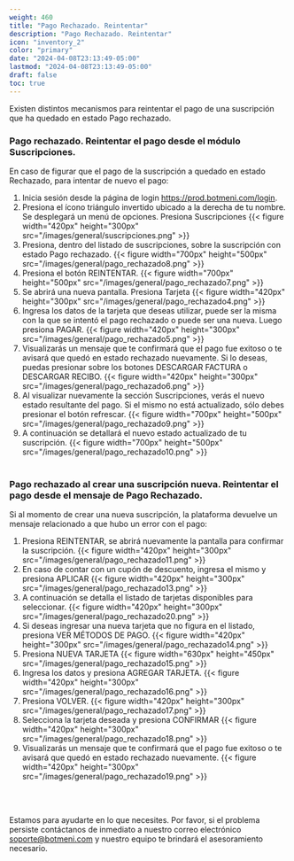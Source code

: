 ```yaml
---
weight: 460
title: "Pago Rechazado. Reintentar"
description: "Pago Rechazado. Reintentar"
icon: "inventory_2"
color: "primary"
date: "2024-04-08T23:13:49-05:00"
lastmod: "2024-04-08T23:13:49-05:00"
draft: false
toc: true
---
```

Existen distintos mecanismos para reintentar el pago de una suscripción que ha quedado en estado Pago rechazado. 

### Pago rechazado. Reintentar el pago desde el módulo Suscripciones.

En caso de figurar que el pago de la suscripción a quedado en estado Rechazado, para intentar de nuevo el pago:
1. Inicia sesión desde la página de login  <https://prod.botmeni.com/login>.
2. Presiona el ícono triángulo invertido ubicado a la derecha de tu nombre. Se desplegará un menú de opciones. Presiona Suscripciones
{{< figure width="420px" height="300px" src="/images/general/suscripciones.png" >}} 
2. Presiona, dentro del listado de suscripciones, sobre la suscripción con estado Pago rechazado. 
{{< figure width="700px" height="500px" src="/images/general/pago_rechazado8.png" >}}
3. Presiona el botón REINTENTAR. 
{{< figure width="700px" height="500px" src="/images/general/pago_rechazado7.png" >}}
4. Se abrirá una nueva pantalla. Presiona Tarjeta 
{{< figure width="420px" height="300px" src="/images/general/pago_rechazado4.png" >}}
5. Ingresa los datos de la tarjeta que deseas utilizar, puede ser la misma con la que se intentó el pago rechazado o puede ser una nueva. Luego presiona PAGAR.
{{< figure width="420px" height="300px" src="/images/general/pago_rechazado5.png" >}}
5. Visualizarás un mensaje que te confirmará que el pago fue exitoso o te avisará que quedó en estado rechazado nuevamente. Si lo deseas, puedas presionar sobre los botones DESCARGAR FACTURA o DESCARGAR RECIBO.
{{< figure width="420px" height="300px" src="/images/general/pago_rechazado6.png" >}}
6. Al visualizar nuevamente la sección Suscripciones, verás el nuevo estado resultante del pago. Si el mismo no está actualizado, sólo debes presionar el botón refrescar.
{{< figure width="700px" height="500px" src="/images/general/pago_rechazado9.png" >}}
7. A continuación se detallará el nuevo estado actualizado de tu suscripción.
{{< figure width="700px" height="500px" src="/images/general/pago_rechazado10.png" >}}
<br></br>

### Pago rechazado al crear una suscripción nueva. Reintentar el pago desde el mensaje de Pago Rechazado.

Si al momento de crear una nueva suscripción, la plataforma devuelve un mensaje relacionado a que hubo un error con el pago:
1. Presiona REINTENTAR, se abrirá nuevamente la pantalla para confirmar la suscripción. 
{{< figure width="420px" height="300px" src="/images/general/pago_rechazado11.png" >}}
2. En caso de contar con un cupón de descuento, ingresa el mismo y presiona APLICAR
{{< figure width="420px" height="300px" src="/images/general/pago_rechazado13.png" >}}
3. A continuación se detalla el listado de tarjetas disponibles para seleccionar.
{{< figure width="420px" height="300px" src="/images/general/pago_rechazado20.png" >}}
4. Si deseas ingresar una nueva tarjeta que no figura en el listado, presiona VER MÉTODOS DE PAGO. 
{{< figure width="420px" height="300px" src="/images/general/pago_rechazado14.png" >}}
5. Presiona NUEVA TARJETA
{{< figure width="630px" height="450px" src="/images/general/pago_rechazado15.png" >}}
6. Ingresa los datos y presiona AGREGAR TARJETA.
{{< figure width="420px" height="300px" src="/images/general/pago_rechazado16.png" >}}
7. Presiona VOLVER.
{{< figure width="420px" height="300px" src="/images/general/pago_rechazado17.png" >}}
8. Selecciona la tarjeta deseada y presiona CONFIRMAR
{{< figure width="420px" height="300px" src="/images/general/pago_rechazado18.png" >}}
9. Visualizarás un mensaje que te confirmará que el pago fue exitoso o te avisará que quedó en estado rechazado nuevamente. 
{{< figure width="420px" height="300px" src="/images/general/pago_rechazado19.png" >}}

<br></br>

Estamos para ayudarte en lo que necesites. Por favor, si el problema persiste contáctanos de inmediato a nuestro correo electrónico soporte@botmeni.com y nuestro equipo te brindará el asesoramiento necesario. 
